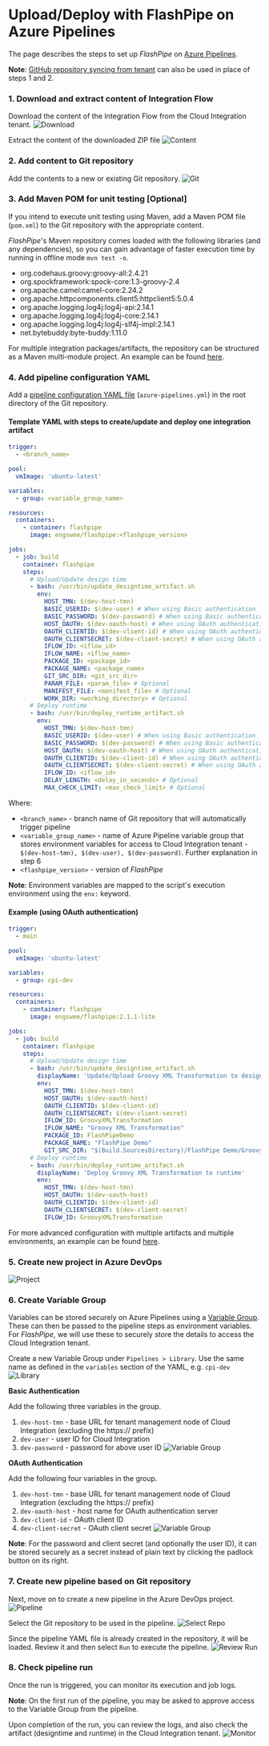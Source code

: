 # Upload/Deploy with FlashPipe on Azure Pipelines
The page describes the steps to set up _FlashPipe_ on [Azure Pipelines](https://azure.microsoft.com/en-us/services/devops/pipelines/).

**Note**: [GitHub repository syncing from tenant](github-actions-sync.md) can also be used in place of steps 1 and 2.

### 1. Download and extract content of Integration Flow
Download the content of the Integration Flow from the Cloud Integration tenant.
![Download](images/setup/01a_download_iflow.png)

Extract the content of the downloaded ZIP file
![Content](images/setup/01b_iflow_contents.png)

### 2. Add content to Git repository
Add the contents to a new or existing Git repository.
![Git](images/setup/02a_add_to_git.png)

### 3. Add Maven POM for unit testing [Optional]
If you intend to execute unit testing using Maven, add a Maven POM file (`pom.xml`) to the Git repository with the appropriate content.

_FlashPipe_'s Maven repository comes loaded with the following libraries (and any dependencies), so you can gain advantage of faster execution time by running in offline mode `mvn test -o`.
- org.codehaus.groovy:groovy-all:2.4.21
- org.spockframework:spock-core:1.3-groovy-2.4
- org.apache.camel:camel-core:2.24.2
- org.apache.httpcomponents.client5:httpclient5:5.0.4
- org.apache.logging.log4j:log4j-api:2.14.1
- org.apache.logging.log4j:log4j-core:2.14.1
- org.apache.logging.log4j:log4j-slf4j-impl:2.14.1
- net.bytebuddy:byte-buddy:1.11.0

For multiple integration packages/artifacts, the repository can be structured as a Maven multi-module project. An example can be found [here](https://github.com/engswee/flashpipe-demo/tree/azure-pipelines).

### 4. Add pipeline configuration YAML
Add a [pipeline configuration YAML file](https://docs.microsoft.com/en-us/azure/devops/pipelines/get-started/pipelines-get-started?view=azure-devops#define-pipelines-using-yaml-syntax) (`azure-pipelines.yml`) in the root directory of the Git repository.

#### Template YAML with steps to create/update and deploy one integration artifact
```yaml
trigger:
  - <branch_name>

pool:
  vmImage: 'ubuntu-latest'

variables:
  - group: <variable_group_name>

resources:
  containers:
    - container: flashpipe
      image: engswee/flashpipe:<flashpipe_version>

jobs:
  - job: build
    container: flashpipe
    steps:
      # Upload/Update design time
      - bash: /usr/bin/update_designtime_artifact.sh
        env:
          HOST_TMN: $(dev-host-tmn)
          BASIC_USERID: $(dev-user) # When using Basic authentication
          BASIC_PASSWORD: $(dev-password) # When using Basic authentication
          HOST_OAUTH: $(dev-oauth-host) # When using OAuth authentication
          OAUTH_CLIENTID: $(dev-client-id) # When using OAuth authentication
          OAUTH_CLIENTSECRET: $(dev-client-secret) # When using OAuth authentication
          IFLOW_ID: <iflow_id>
          IFLOW_NAME: <iflow_name>
          PACKAGE_ID: <package_id>
          PACKAGE_NAME: <package_name>
          GIT_SRC_DIR: <git_src_dir>
          PARAM_FILE: <param_file> # Optional
          MANIFEST_FILE: <manifest_file> # Optional
          WORK_DIR: <working_directory> # Optional
      # Deploy runtime
      - bash: /usr/bin/deploy_runtime_artifact.sh
        env:
          HOST_TMN: $(dev-host-tmn)
          BASIC_USERID: $(dev-user) # When using Basic authentication
          BASIC_PASSWORD: $(dev-password) # When using Basic authentication
          HOST_OAUTH: $(dev-oauth-host) # When using OAuth authentication
          OAUTH_CLIENTID: $(dev-client-id) # When using OAuth authentication
          OAUTH_CLIENTSECRET: $(dev-client-secret) # When using OAuth authentication
          IFLOW_ID: <iflow_id>
          DELAY_LENGTH: <delay_in_seconds> # Optional
          MAX_CHECK_LIMIT: <max_check_limit> # Optional
```
Where:
- `<branch_name>` - branch name of Git repository that will automatically trigger pipeline
- `<variable_group_name>` - name of Azure Pipeline variable group that stores environment variables for access to Cloud Integration tenant - `$(dev-host-tmn), $(dev-user), $(dev-password)`. Further explanation in step 6
- `<flashpipe_version>` - version of _FlashPipe_

**Note**: Environment variables are mapped to the script's execution environment using the `env:` keyword.

#### Example (using OAuth authentication)

```yaml
trigger:
  - main

pool:
  vmImage: 'ubuntu-latest'

variables:
  - group: cpi-dev

resources:
  containers:
    - container: flashpipe
      image: engswee/flashpipe:2.1.1-lite

jobs:
  - job: build
    container: flashpipe
    steps:
      # Upload/Update design time
      - bash: /usr/bin/update_designtime_artifact.sh
        displayName: 'Update/Upload Groovy XML Transformation to design time'
        env:
          HOST_TMN: $(dev-host-tmn)
          HOST_OAUTH: $(dev-oauth-host)
          OAUTH_CLIENTID: $(dev-client-id)
          OAUTH_CLIENTSECRET: $(dev-client-secret)
          IFLOW_ID: GroovyXMLTransformation
          IFLOW_NAME: "Groovy XML Transformation"
          PACKAGE_ID: FlashPipeDemo
          PACKAGE_NAME: "FlashPipe Demo"
          GIT_SRC_DIR: "$(Build.SourcesDirectory)/FlashPipe Demo/Groovy XML Transformation"
      # Deploy runtime
      - bash: /usr/bin/deploy_runtime_artifact.sh
        displayName: 'Deploy Groovy XML Transformation to runtime'
        env:
          HOST_TMN: $(dev-host-tmn)
          HOST_OAUTH: $(dev-oauth-host)
          OAUTH_CLIENTID: $(dev-client-id)
          OAUTH_CLIENTSECRET: $(dev-client-secret)
          IFLOW_ID: GroovyXMLTransformation
```

For more advanced configuration with multiple artifacts and multiple environments, an example can be found [here](https://github.com/engswee/flashpipe-demo/blob/azure-pipelines/azure-pipelines.yml).

### 5. Create new project in Azure DevOps
![Project](images/setup/azure-pipelines/05a_azure_project.png)

### 6. Create Variable Group
Variables can be stored securely on Azure Pipelines using a [Variable Group](https://docs.microsoft.com/en-us/azure/devops/pipelines/library/variable-groups?view=azure-devops&tabs=yaml). These can then be passed to the pipeline steps as environment variables. For _FlashPipe_, we will use these to securely store the details to access the Cloud Integration tenant.

Create a new Variable Group under `Pipelines > Library`. Use the same name as defined in the `variables` section of the YAML, e.g. `cpi-dev`
![Library](images/setup/azure-pipelines/06a_library.png)

**Basic Authentication**

Add the following three variables in the group.
1. `dev-host-tmn` - base URL for tenant management node of Cloud Integration (excluding the https:// prefix)
2. `dev-user` - user ID for Cloud Integration
3. `dev-password` - password for above user ID
   ![Variable Group](images/setup/azure-pipelines/06b_variable_group_basic.png)

**OAuth Authentication**

Add the following four variables in the group.
1. `dev-host-tmn` - base URL for tenant management node of Cloud Integration (excluding the https:// prefix)
2. `dev-oauth-host` - host name for OAuth authentication server
3. `dev-client-id` - OAuth client ID
4. `dev-client-secret` - OAuth client secret
   ![Variable Group](images/setup/azure-pipelines/06c_variable_group_oauth.png)

**Note**: For the password and client secret (and optionally the user ID), it can be stored securely as a secret instead of plain text by clicking the padlock button on its right.

### 7. Create new pipeline based on Git repository
Next, move on to create a new pipeline in the Azure DevOps project.
![Pipeline](images/setup/azure-pipelines/07a_pipeline.png)

Select the Git repository to be used in the pipeline.
![Select Repo](images/setup/azure-pipelines/07b_select_repo.png)

Since the pipeline YAML file is already created in the repository, it will be loaded. Review it and then select `Run` to execute the pipeline.
![Review Run](images/setup/azure-pipelines/07c_review_run.png)

### 8. Check pipeline run
Once the run is triggered, you can monitor its execution and job logs.

**Note**: On the first run of the pipeline, you may be asked to approve access to the Variable Group from the pipeline.

Upon completion of the run, you can review the logs, and also check the artifact (designtime and runtime) in the Cloud Integration tenant.
![Monitor](images/setup/azure-pipelines/08a_job_run.png)